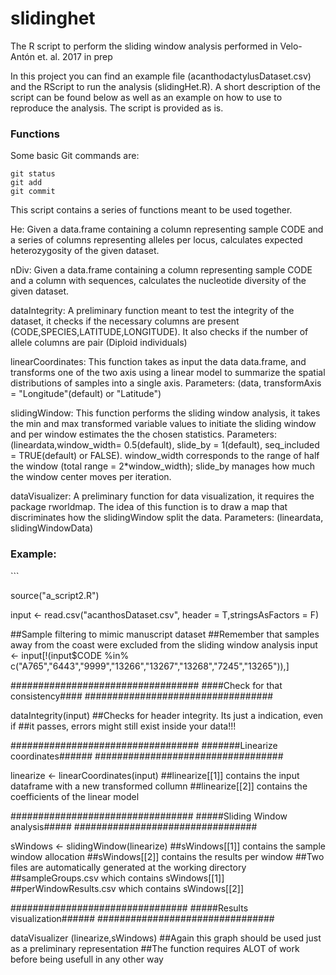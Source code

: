 <h1>slidinghet</h1>
The R script to perform the sliding window analysis performed in Velo-Antón et. al. 2017 in prep

In this project you can find an example file (acanthodactylusDataset.csv) and the RScript to run the analysis (slidingHet.R). A short description of the script can be found below as well as an example on how to use to reproduce the analysis. The script is provided as is.

<h3>Functions</h3>

Some basic Git commands are:
```
git status
git add
git commit
```

This script contains a series of functions meant to be used together.

He: Given a data.frame containing a column representing sample CODE and a series of columns representing alleles per locus, calculates expected heterozygosity of the given dataset.


nDiv: Given a data.frame containing a column representing sample CODE and a column with sequences, calculates the nucleotide diversity of the given dataset.


dataIntegrity: A preliminary function meant to test the integrity of the dataset, it checks if the necessary columns are present (CODE,SPECIES,LATITUDE,LONGITUDE). It also checks if the number of allele columns are pair (Diploid individuals)


linearCoordinates: This function takes as input the data data.frame, and transforms one of the two axis using a linear model to summarize the spatial distributions of samples into a single axis. Parameters: (data, transformAxis = "Longitude"(default) or "Latitude")


slidingWindow: This function performs the sliding window analysis, it takes the min and max transformed variable values to initiate the sliding window and per window estimates the the chosen statistics. Parameters: (lineardata,window_width= 0.5(default), slide_by = 1(default), seq_included = TRUE(default) or FALSE). window_width corresponds to the range of half the window (total range = 2*window_width); slide_by manages how much the window center moves per iteration.


dataVisualizer: A preliminary function for data visualization, it requires the package rworldmap. The idea of this function is to draw a map that discriminates how the slidingWindow split the data. Parameters: (lineardata, slidingWindowData)


<h3>Example:</h3>
```

source("a_script2.R")

input <- read.csv("acanthosDataset.csv", header = T,stringsAsFactors = F)

##Sample filtering to mimic manuscript dataset
##Remember that samples away from the coast were excluded from the sliding window analysis
input <- input[!(input$CODE %in% c("A765","6443","9999","13266","13267","13268","7245","13265")),]


##################################
####Check for that consistency####
##################################

dataIntegrity(input)                  ##Checks for header integrity. Its just a indication, even if 
                                      ##it passes, errors might still exist inside your data!!!

##################################
#######Linearize coordinates######
##################################

linearize <- linearCoordinates(input) ##linearize[[1]] contains the input dataframe with a new transformed collumn
                                      ##linearize[[2]] contains the coefficients of the linear model


#################################
#####Sliding Window analysis#####
#################################


sWindows <- slidingWindow(linearize)  ##sWindows[[1]] contains the sample window allocation
                                      ##sWindows[[2]] contains the results per window
                                      ##Two files are automatically generated at the working directory
                                      ##sampleGroups.csv which contains sWindows[[1]]
                                      ##perWindowResults.csv which contains sWindows[[2]]


################################
#####Results visualization######
################################

dataVisualizer (linearize,sWindows)  ##Again this graph should be used just as a preliminary representation
                                     ##The function requires ALOT of work before being usefull in any other way

```
